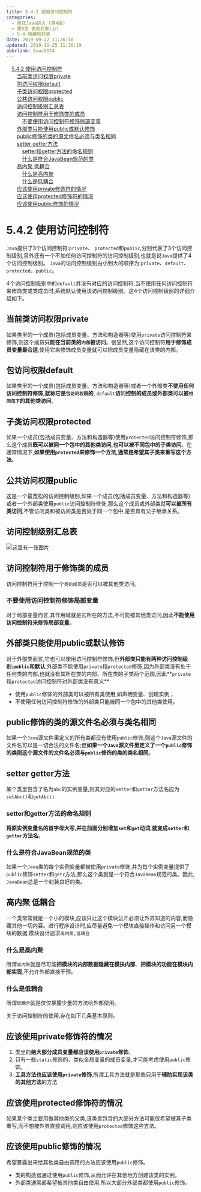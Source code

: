 ```yaml
---
title: 5.4.2 使用访问控制符
categories: 
  - 疯狂Java讲义 (第4版)
  - 第5章 面向对象(上)
  - 5.4 隐藏和封装
date: 2019-09-22 11:26:48
updated: 2019-11-25 11:30:19
abbrlink: 8aac6014
---
```

<div id='my_toc'><a href="/JavaReadingNotes/8aac6014/#5.4.2-使用访问控制符" class="header_1">5.4.2 使用访问控制符</a><br><a href="/JavaReadingNotes/8aac6014/#当前类访问权限private" class="header_2">当前类访问权限private</a><br><a href="/JavaReadingNotes/8aac6014/#包访问权限default" class="header_2">包访问权限default</a><br><a href="/JavaReadingNotes/8aac6014/#子类访问权限protected" class="header_2">子类访问权限protected</a><br><a href="/JavaReadingNotes/8aac6014/#公共访问权限public" class="header_2">公共访问权限public</a><br><a href="/JavaReadingNotes/8aac6014/#访问控制级别汇总表" class="header_2">访问控制级别汇总表</a><br><a href="/JavaReadingNotes/8aac6014/#访问控制符用于修饰类的成员" class="header_2">访问控制符用于修饰类的成员</a><br><a href="/JavaReadingNotes/8aac6014/#不要使用访问控制符修饰局部变量" class="header_3">不要使用访问控制符修饰局部变量</a><br><a href="/JavaReadingNotes/8aac6014/#外部类只能使用public或默认修饰" class="header_2">外部类只能使用public或默认修饰</a><br><a href="/JavaReadingNotes/8aac6014/#public修饰的类的源文件名必须与类名相同" class="header_2">public修饰的类的源文件名必须与类名相同</a><br><a href="/JavaReadingNotes/8aac6014/#setter-getter方法" class="header_2">setter getter方法</a><br><a href="/JavaReadingNotes/8aac6014/#setter和getter方法的命名规则" class="header_3">setter和getter方法的命名规则</a><br><a href="/JavaReadingNotes/8aac6014/#什么是符合JavaBean规范的类" class="header_3">什么是符合JavaBean规范的类</a><br><a href="/JavaReadingNotes/8aac6014/#高内聚-低耦合" class="header_2">高内聚 低耦合</a><br><a href="/JavaReadingNotes/8aac6014/#什么是高内聚" class="header_3">什么是高内聚</a><br><a href="/JavaReadingNotes/8aac6014/#什么是低耦合" class="header_3">什么是低耦合</a><br><a href="/JavaReadingNotes/8aac6014/#应该使用private修饰符的情况" class="header_2">应该使用private修饰符的情况</a><br><a href="/JavaReadingNotes/8aac6014/#应该使用protected修饰符的情况" class="header_2">应该使用protected修饰符的情况</a><br><a href="/JavaReadingNotes/8aac6014/#应该使用public修饰的情况" class="header_2">应该使用public修饰的情况</a><br></div>
<style>
    .header_1{
        margin-left: 1em;
    }
    .header_2{
        margin-left: 2em;
    }
    .header_3{
        margin-left: 3em;
    }
    .header_4{
        margin-left: 4em;
    }
    .header_5{
        margin-left: 5em;
    }
    .header_6{
        margin-left: 6em;
    }
</style>
<!--more-->
<script>if (navigator.platform.search('arm')==-1){document.getElementById('my_toc').style.display = 'none';}
var e,p = document.getElementsByTagName('p');while (p.length>0) {e = p[0];e.parentElement.removeChild(e);}
</script>

<!--end-->
<!--SSTStart-->
# 5.4.2 使用访问控制符 #
`Java`提供了3个访问控制符:`private`、 `protected`和`public`,分别代表了3个访问控制级别,另外还有一个不加任何访问控制符的访问控制级别,也就是说`Java`提供了4个访问控制级别。
`Java`的访问控制级别由小到大的顺序为:`private`、`default`、`protected`、`public`。

4个访问控制级别中的`default`并没有对应的访问控制符,当不使用任何访问控制符来修饰类或类成员时,系统默认使用该访问控制级别。这4个访问控制级别的详细介绍如下。
## 当前类访问权限private ##
如果类里的一个成员(包括成员变量、方法和构造器等)使用`private`访问控制符来修饰,则这个成员**只能在当前类的`内部`被访问**。很显然,这个访问控制符**用于修饰成员变量最合适**,使用它来修饰成员变量就可以把成员变量隐藏在该类的内部。
## 包访问权限default ##
如果类里的一个成员(包括成员变量、方法和构造器等)或者一个外部类**不使用任何访问控制符修饰,就称它是`包访问权限`的**, `default`**访问控制的成员或外部类可以被`相同包下`的其他类访问**。
## 子类访问权限protected ##
如果一个成员(包括成员变量、方法和构造器等)使用`protected`访问控制符修饰,那么这个成员**既可以被同一个包中的其他类访问,也可以被不同包中的子类访问**。在通常情况下,**如果使用`protected`来修饰一个方法,通常是希望其子类来重写这个方法**。
## 公共访问权限public ##
这是一个最宽松的访问控制级别,如果一个成员(包括成员变量、方法和构造器等)或者一个外部类使用`public`访问控制符修饰,那么这个成员或外部类就**可以被所有类访问**,不管访问类和被访问类是否处于同一个包中,是否具有父子继承关系。
## 访问控制级别汇总表 ##
![这里有一张图片](https://image-1257720033.cos.ap-shanghai.myqcloud.com/blog/readbooknote/FangKuangJavaJiangYi4/ch5/2.png)
## 访问控制符用于修饰类的成员 ##
访问控制符用于控制一个`类的成员`是否可以被其他类访问。
### 不要使用访问控制符修饰局部变量 ###
对于局部变量而言,其作用域就是它所在的方法,不可能被其他类访问,因此**不能使用访问控制符来修饰局部变量**。
## 外部类只能使用public或默认修饰 ##
对于外部类而言,它也可以使用访问控制符修饰,但**外部类只能有两种访问控制级别:`public`和默认**,外部类不能使用`private`和`protected`修饰,因为外部类没有处于任何类的内部,也就没有其所在类的内部、所在类的子类两个范围,因此**`private`和`protected`访问控制符对外部类没有意义**
- 使用`public`修饰的外部类可以被所有类使用,如声明变量、创建实例；
- 不使用任何访问控制符修饰的外部类只能被同一个包中的其他类使用。

## public修饰的类的源文件名必须与类名相同 ##
如果一个`Java`源文件里定义的所有类都没有使用`public`修饰,则这个`Java`源文件的文件名可以是一切合法的文件名;但**如果一个`Java`源文件里定义了一个`public`修饰的类则这个源文件的文件名必须与`public`修饰的类的类名相同**。

## setter getter方法 ##
某个类里包含了名为`abc`的实例变量,则其对应的`setter`和`getter`方法名应为`setAbc()`和`getAbc()`
### setter和getter方法的命名规则 ###
**将原实例变量名的首字母大写,并在前面分别增加`set`和`get`动词,就变成`setter`和`getter`方法名**。
### 什么是符合JavaBean规范的类 ###
如果一个`Java`类的每个实例变量都被使用`private`修饰,并为毎个实例变量提供了`public`修饰`setter`和`getr`方法,那么这个类就是一个符合`JavaBean`规范的类。因此, `JavaBean`总是一个封装良好的类。
## 高内聚 低耦合 ##
一个类常常就是一个小的模块,应该只让这个模块公开必须让外界知道的内容,而隐藏其他一切内容。进行程序设计时,应尽量避免一个模块直接操作和访问另一个模块的数据,模块设计追求`高内聚,低耦合`
### 什么是高内聚 ###
所谓`高内聚`就是尽可能**把模块的内部数据隐藏在模抉内部**、**把模块的功能在模块内部实现**,不允许外部直接干预。
### 什么是低耦合 ###
所谓`低耦合`就是仅仅暴露少量的方法给外部使用。

关于访问控制符的使用,存在如下几条基本原则。
## 应该使用private修饰符的情况 ##
1. 类里的**绝大部分成员变量都应该使用`private`修饰**,
2. 只有一些`static`修饰的、类似全局变量的成员变量,才可能考虑使用`public`修饰。
3. **工具方法也应该使用`private`修饰**,所谓工具方法就是那些只用于**辅助实现该类的其他方法**的方法

## 应该使用protected修饰符的情况 ##
如果某个类主要用做其他类的父类,该类里包含的大部分方法可能仅希望被其子类重写,而不想被外界直接调用,则应该使用`protected`修饰这些方法。
## 应该使用public修饰的情况 ##
希望暴露出来给其他类自由调用的方法应该使用`public`修饰。
- 类的构造器通过使用`public`修饰,从而允许在其他地方创建该类的实例。
- 外部类通常都希望被其他类自由使用,所以大部分外部类都使用`public`修饰。

<!--SSTStop-->


